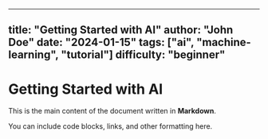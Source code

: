 
---
title: "Getting Started with AI"
author: "John Doe"
date: "2024-01-15"
tags: ["ai", "machine-learning", "tutorial"]
difficulty: "beginner"
---

# Getting Started with AI

This is the main content of the document written in **Markdown**.

You can include code blocks, links, and other formatting here.    